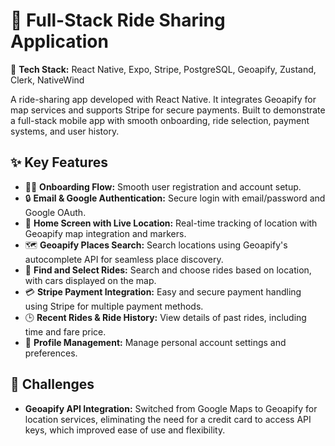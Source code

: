 # 🚗 Full-Stack Ride Sharing Application

🔧 **Tech Stack:** React Native, Expo, Stripe, PostgreSQL, Geoapify, Zustand, Clerk, NativeWind

A ride-sharing app developed with React Native. It integrates Geoapify for map services and supports Stripe for secure payments. Built to demonstrate a full-stack mobile app with smooth onboarding, ride selection, payment systems, and user history.

## ✨ Key Features
- 🧑‍💻 **Onboarding Flow:** Smooth user registration and account setup.
- 🔒 **Email & Google Authentication:** Secure login with email/password and Google OAuth.
- 📍 **Home Screen with Live Location:** Real-time tracking of location with Geoapify map integration and markers.
- 🗺️ **Geoapify Places Search:** Search locations using Geoapify's autocomplete API for seamless place discovery.
- 🚗 **Find and Select Rides:** Search and choose rides based on location, with cars displayed on the map.
- 💳 **Stripe Payment Integration:** Easy and secure payment handling using Stripe for multiple payment methods.
- 🕒 **Recent Rides & Ride History:** View details of past rides, including time and fare price.
- 💼 **Profile Management:** Manage personal account settings and preferences.

## 🚀 Challenges
- **Geoapify API Integration:** Switched from Google Maps to Geoapify for location services, eliminating the need for a credit card to access API keys, which improved ease of use and flexibility.

